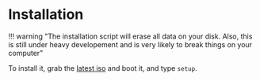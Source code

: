 # Installation

!!! warning "The installation script will erase all data on your disk. Also, this is still under heavy developement and is very likely to break things on your computer"

To install it, grab the [latest iso](https://github.com/victorbnl/papy-linux/releases/latest) and boot it, and type `setup`.
